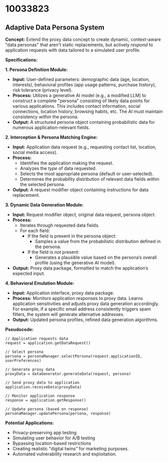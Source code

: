 # 10033823

## Adaptive Data Persona System

**Concept:** Extend the proxy data concept to create dynamic, context-aware "data personas" that aren't static replacements, but actively *respond* to application requests with data tailored to a simulated user profile.

**Specifications:**

**1. Persona Definition Module:**

*   **Input:** User-defined parameters: demographic data (age, location, interests), behavioral profiles (app usage patterns, purchase history), risk tolerance (privacy level).
*   **Process:**  Utilizes a generative AI model (e.g., a modified LLM) to construct a complete "persona" consisting of likely data points for various applications.  This includes contact information, social connections, location history, browsing habits, etc.  The AI must maintain consistency *within* the persona.
*   **Output:**  A structured persona object containing probabilistic data for numerous application-relevant fields.

**2. Interception & Persona Matching Engine:**

*   **Input:** Application data request (e.g., requesting contact list, location, social media access).
*   **Process:**
    *   Identifies the application making the request.
    *   Analyzes the *type* of data requested.
    *   Selects the most appropriate persona (default or user-selected).
    *   Determines the probability distribution of relevant data fields *within* the selected persona.
*   **Output:**  A request modifier object containing instructions for data replacement.

**3. Dynamic Data Generation Module:**

*   **Input:**  Request modifier object, original data request, persona object.
*   **Process:**
    *   Iterates through requested data fields.
    *   For each field:
        *   If the field is present in the persona object:
            *   Samples a value from the probabilistic distribution defined in the persona.
        *   If the field is *not* present:
            *   Generates a plausible value based on the persona’s overall profile (using the generative AI model).
*   **Output:** Proxy data package, formatted to match the application’s expected input.

**4.  Behavioral Emulation Module:**

*   **Input:** Application interface, proxy data package.
*   **Process:**  Monitors application responses to proxy data. Learns application sensitivities and adjusts proxy data generation accordingly.  For example, if a specific email address consistently triggers spam filters, the system will generate alternative addresses.
*   **Output:** Updated persona profiles, refined data generation algorithms.

**Pseudocode:**

```
// Application requests data
request = application.getDataRequest()

// Select persona
persona = personaManager.selectPersona(request.applicationID, userPreferences)

// Generate proxy data
proxyData = dataGenerator.generateData(request, persona)

// Send proxy data to application
application.receiveData(proxyData)

// Monitor application response
response = application.getResponse()

// Update persona (based on response)
personaManager.updatePersona(persona, response)
```

**Potential Applications:**

*   Privacy-preserving app testing
*   Simulating user behavior for A/B testing
*   Bypassing location-based restrictions
*   Creating realistic "digital twins" for marketing purposes.
*   Automated vulnerability research and exploitation.